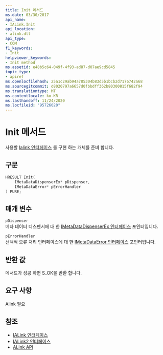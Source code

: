 ```yaml
---
title: Init 메서드
ms.date: 03/30/2017
api_name:
- IALink.Init
api_location:
- alink.dll
api_type:
- COM
f1_keywords:
- Init
helpviewer_keywords:
- Init method
ms.assetid: e48b5c64-049f-4f93-ad87-d07ae9cd5845
topic_type:
- apiref
ms.openlocfilehash: 25a1c29ab94a785304b83d5b1bcb2d7176742a68
ms.sourcegitcommit: d8020797a6657d0fbbdff362b80300815f682f94
ms.translationtype: MT
ms.contentlocale: ko-KR
ms.lasthandoff: 11/24/2020
ms.locfileid: "95726020"
---
```

# <a name="init-method"></a>Init 메서드

사용할 [Ialink 인터페이스](ialink-interface.md) 를 구현 하는 개체를 준비 합니다.  
  
## <a name="syntax"></a>구문  
  
```cpp  
HRESULT Init(  
    IMetaDataDispenserEx* pDispenser,  
    IMetaDataError* pErrorHandler  
) PURE;  
```  
  
## <a name="parameters"></a>매개 변수  

 `pDispenser`  
 메타 데이터 디스펜서에 대 한 [IMetaDataDispenserEx 인터페이스](../metadata/imetadatadispenserex-interface.md) 포인터입니다.  
  
 `pErrorHandler`  
 선택적 오류 처리 인터페이스에 대 한 [IMetaDataError 인터페이스](../metadata/imetadataerror-interface.md) 포인터입니다.  
  
## <a name="return-value"></a>반환 값  

 메서드가 성공 하면 S_OK을 반환 합니다.  
  
## <a name="requirements"></a>요구 사항  

 Alink 필요  
  
## <a name="see-also"></a>참조

- [IALink 인터페이스](ialink-interface.md)
- [IALink2 인터페이스](ialink2-interface.md)
- [ALink API](index.md)
